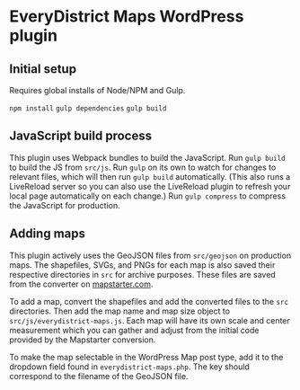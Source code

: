 # EveryDistrict Maps WordPress plugin

## Initial setup

Requires global installs of Node/NPM and Gulp.

`npm install`
`gulp dependencies`
`gulp build`

## JavaScript build process

This plugin uses Webpack bundles to build the JavaScript. Run `gulp build` to build the JS from `src/js`. Run `gulp` on its own to watch for changes to relevant files, which will then run `gulp build` automatically. (This also runs a LiveReload server so you can also use the LiveReload plugin to refresh your local page automatically on each change.) Run `gulp compress` to compress the JavaScript for production.

## Adding maps

This plugin actively uses the GeoJSON files from `src/geojson` on production maps. The shapefiles, SVGs, and PNGs for each map is also saved their respective directories in `src` for archive purposes. These files are saved from the converter on [mapstarter.com](http://mapstarter.com/).

To add a map, convert the shapefiles and add the converted files to the `src` directories. Then add the map name and map size object to `src/js/everydistrict-maps.js`. Each map will have its own scale and center measurement which you can gather and adjust from the initial code provided by the Mapstarter conversion.

To make the map selectable in the WordPress Map post type, add it to the dropdown field found in `everydistrict-maps.php`. The key should correspond to the filename of the GeoJSON file.

